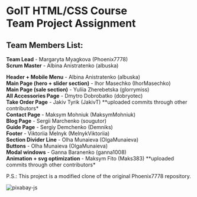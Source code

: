 # GoIT HTML/CSS Course <br> Team Project Assignment

## Team Members List:

**Team Lead** - Margaryta Myagkova (Phoenix7778) <br> **Scrum Master** - Albina
Anistratenko (albuska)

**Header + Mobile Menu** - Albina Anistratenko (albuska) <br> **Main Page
(hero + slider section)** - Ihor Masechko (IhorMasechko) <br> **Main Page (sale
section)** - Yuliia Zherebetska (glorrymiss) <br> **All Accessories Page** -
Dmytro Dobrobatko (dobryotec) <br> **Take Order Page** - Jakiv Tyrik (JakivT)
**uploaded commits through other contributors\* <br> **Contact Page** - Maksym
Mohniuk (MaksymMohniuk) <br> **Blog Page** - Sergii Marchenko (sougutor) <br>
**Guide Page** - Sergiy Demchenko (Demniks) <br> **Footer** - Viktoriia Melnyk
(MelnykViktoriia) <br> **Section Divider Line** - Olha Munaieva (OlgaMunaieva)
<br> **Buttons** - Olha Munaieva (OlgaMunaieva) <br> **Modal windows** - Ganna
Baranenko (ganna1008) <br> **Animation + svg optimization** - Maksym Fito
(Maks383) **uploaded commits through other contributors\*

P.S.: This project is a modified clone of the original Phoenix7778 repository.

<img src="https://i.ibb.co/dJ2hkTN/pixabay-js.jpg" alt="pixabay-js" border="0">
